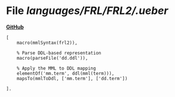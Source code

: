 # File _languages/FRL/FRL2/.ueber_
**[GitHub](https://github.com/softlang/yas/blob/master/languages/FRL/FRL2/.ueber)**
```
[
    macro(mmlSyntax(frl2)),

    % Parse DDL-based representation
    macro(parseFile('dd.ddl')),

    % Apply the MML to DDL mapping 
    elementOf('mm.term', ddl(mml(term))),
    mapsTo(mmlToDdl, ['mm.term'], ['dd.term'])

].
```
